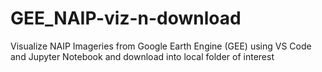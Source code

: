 # GEE_NAIP-viz-n-download
Visualize NAIP Imageries from Google Earth Engine (GEE) using VS Code and Jupyter Notebook and download into local folder of interest
